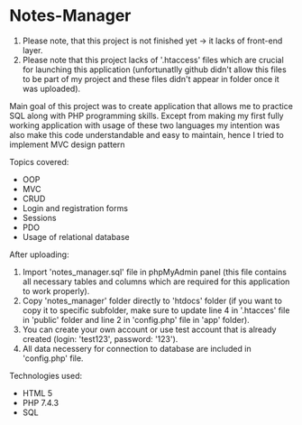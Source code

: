 # Notes-Manager

1. Please note, that this project is not finished yet -> it lacks of front-end layer.
2. Please note that this project lacks of '.htaccess' files which are crucial for launching this application (unfortunatlly github didn't allow this files to be part of my project and these files didn't appear in folder once it was uploaded).

Main goal of this project was to create application that allows me to practice SQL along with PHP programming skills.  Except from making my first fully working application with usage of these two languages my intention was also make this code understandable and easy to maintain, hence I tried to implement MVC design pattern

Topics covered:
-	OOP
-	MVC
-	CRUD
-	Login and registration forms
-	Sessions
-	PDO
-	Usage of relational database

After uploading:
1. Import 'notes_manager.sql' file in phpMyAdmin panel (this file contains all necessary tables and columns which are required for this application to work properly).
2. Copy 'notes_manager' folder directly to 'htdocs' folder (if you want to copy it to specific subfolder, make sure to update line 4 in '.htacces' file in 'public' folder and line 2 in 'config.php' file in 'app' folder).
3. You can create your own account or use test account that is already created (login: 'test123', password: '123').
4. All data necessery for connection to database are included in 'config.php' file.

Technologies used:
* HTML 5
* PHP 7.4.3
* SQL
